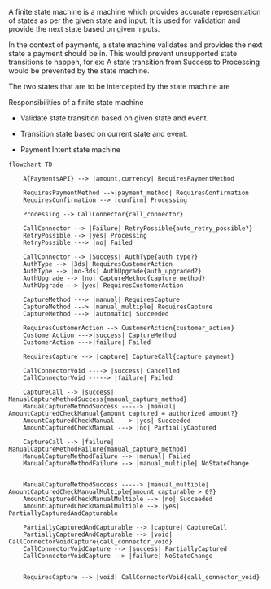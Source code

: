 A finite state machine is a machine which provides accurate representation of states as per the given state and input. It is used for validation and provide the next state based on given inputs.

In the context of payments, a state machine validates and provides the next state a payment should be in. This would prevent unsupported state transitions to happen, for ex: A state transition from Success to Processing would be prevented by the state machine.

The two states that are to be intercepted by the state machine are

Responsibilities of a finite state machine

- Validate state transition based on given state and event.
- Transition state based on current state and event.

- Payment Intent state machine

```mermaid
flowchart TD

    A{PaymentsAPI} --> |amount,currency| RequiresPaymentMethod

    RequiresPaymentMethod -->|payment_method| RequiresConfirmation
    RequiresConfirmation --> |confirm| Processing

    Processing --> CallConnector{call_connector}

    CallConnector --> |Failure| RetryPossible{auto_retry_possible?}
    RetryPossible --> |yes| Processing
    RetryPossible ---> |no| Failed

    CallConnector --> |Success| AuthType{auth type?}
    AuthType --> |3ds| RequiresCustomerAction
    AuthType --> |no-3ds| AuthUpgrade{auth_upgraded?}
    AuthUpgrade --> |no| CaptureMethod{capture method}
    AuthUpgrade --> |yes| RequiresCustomerAction

    CaptureMethod ---> |manual| RequiresCapture
    CaptureMethod ---> |manual_multiple| RequiresCapture
    CaptureMethod ---> |automatic| Succeeded

    RequiresCustomerAction --> CustomerAction{customer_action}
    CustomerAction --->|success| CaptureMethod
    CustomerAction --->|failure| Failed

    RequiresCapture --> |capture| CaptureCall{capture payment}

    CallConnectorVoid ----> |success| Cancelled
    CallConnectorVoid -----> |failure| Failed

    CaptureCall --> |success| ManualCaptureMethodSuccess{manual_capture_method}
    ManualCaptureMethodSuccess -----> |manual| AmountCapturedCheckManual{amount_captured = authorized_amount?}
    AmountCapturedCheckManual ---> |yes| Succeeded
    AmountCapturedCheckManual ---> |no| PartiallyCaptured

    CaptureCall --> |failure| ManualCaptureMethodFailure{manual_capture_method}
    ManualCaptureMethodFailure --> |manual| Failed
    ManualCaptureMethodFailure --> |manual_multiple| NoStateChange


    ManualCaptureMethodSuccess -----> |manual_multiple| AmountCapturedCheckManualMultiple{amount_capturable > 0?}
    AmountCapturedCheckManualMultiple --> |no| Succeeded
    AmountCapturedCheckManualMultiple --> |yes| PartiallyCapturedAndCapturable

    PartiallyCapturedAndCapturable --> |capture| CaptureCall
    PartiallyCapturedAndCapturable --> |void| CallConnectorVoidCapture{call_connector_void}
    CallConnectorVoidCapture --> |success| PartiallyCaptured
    CallConnectorVoidCapture --> |failure| NoStateChange


    RequiresCapture --> |void| CallConnectorVoid{call_connector_void}
```

```
